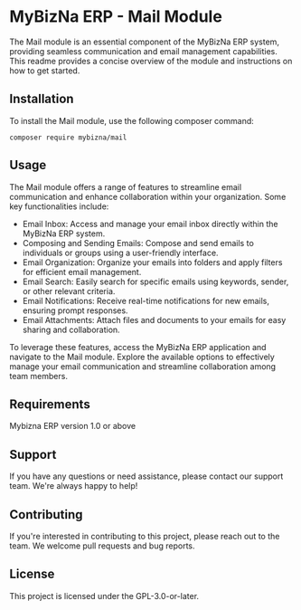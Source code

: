 # MyBizNa ERP - Mail Module
The Mail module is an essential component of the MyBizNa ERP system, providing seamless communication and email management capabilities. This readme provides a concise overview of the module and instructions on how to get started.

## Installation 
To install the Mail module, use the following composer command:
```
composer require mybizna/mail
```

## Usage
The Mail module offers a range of features to streamline email communication and enhance collaboration within your organization. Some key functionalities include:

 - Email Inbox: Access and manage your email inbox directly within the MyBizNa ERP system.
 - Composing and Sending Emails: Compose and send emails to individuals or groups using a user-friendly interface.
 - Email Organization: Organize your emails into folders and apply filters for efficient email management.
 - Email Search: Easily search for specific emails using keywords, sender, or other relevant criteria.
 - Email Notifications: Receive real-time notifications for new emails, ensuring prompt responses.
 - Email Attachments: Attach files and documents to your emails for easy sharing and collaboration.
 
To leverage these features, access the MyBizNa ERP application and navigate to the Mail module. Explore the available options to effectively manage your email communication and streamline collaboration among team members.

## Requirements
Mybizna ERP version 1.0 or above

## Support
If you have any questions or need assistance, please contact our support team. We're always happy to help!

## Contributing
If you're interested in contributing to this project, please reach out to the team. We welcome pull requests and bug reports.

## License
This project is licensed under the GPL-3.0-or-later.
